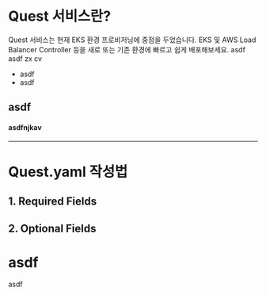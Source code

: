 # Quest 서비스란?

Quest 서비스는 현재 EKS 환경 프로비저닝에 중점을 두었습니다.
EKS 및 AWS Load Balancer Controller 등을 새로 또는 기존 환경에 빠르고 쉽게 배포해보세요.
asdf
asdf
zx
cv

- asdf
- asdf

## asdf

#### asdfnjkav

---

# Quest.yaml 작성법

## 1. Required Fields

## 2. Optional Fields

# asdf

asdf
